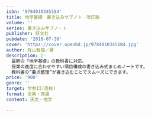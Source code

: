 ```yaml
---
isbn: '9784010345184'
title: 地学基礎　書き込みサブノト　改訂版
volume: ''
series: 書き込みサブノート
publisher: 旺文社
pubdate: '2018-07-30'
cover: 'https://cover.openbd.jp/9784010345184.jpg'
author: 有山智雄／著
description: |-
  最新の「地学基礎」の教科書に対応。
  授業の進度に合わせやすい項目構成の書き込み式まとめノートです。　　
  教科書の”要点整理”が書き込むことでスムーズにできます。
price: '900'
genre: ''
target: 学参II(高校)
format: 全集・双書
content: 天文・地学

---
```

